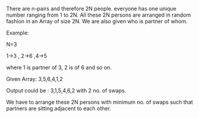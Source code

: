 There are n-pairs and therefore 2N people. everyone has one unique number ranging from 1 to 2N. All these 2N persons are arranged in random fashion in an Array of size 2N. We are also given who is partner of whom.

Example:

N=3

1->3 , 2->6 ,4->5

where 1 is partner of 3, 2 is of 6 and so on.

Given Array: 3,5,6,4,1,2

Output  could be : 3,1,5,4,6,2 with 2 no. of swaps.

We have to arrange these 2N persons with minimum no. of swaps such that partners are sitting adjacent to each other.

